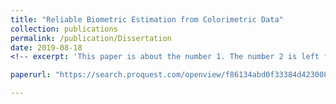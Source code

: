 ```yaml
---
title: "Reliable Biometric Estimation from Colorimetric Data"
collection: publications
permalink: /publication/Dissertation
date: 2019-08-18
<!-- excerpt: 'This paper is about the number 1. The number 2 is left for future work.' -->

paperurl: "https://search.proquest.com/openview/f86134abd0f33384d4230088d6366890/1?cbl=18750&diss=y&pq-origsite=gscholar"

---
```

